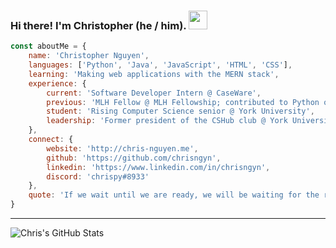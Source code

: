 ### Hi there! I'm Christopher (he / him). <img src="https://github.com/chrisngyn/chrisngyn/blob/master/Hi.gif" width="30px">

```javascript
const aboutMe = {
    name: 'Christopher Nguyen',
    languages: ['Python', 'Java', 'JavaScript', 'HTML', 'CSS'],
    learning: 'Making web applications with the MERN stack',
    experience: {
        current: 'Software Developer Intern @ CaseWare',
        previous: 'MLH Fellow @ MLH Fellowship; contributed to Python open-source software',
        student: 'Rising Computer Science senior @ York University',
        leadership: 'Former president of the CSHub club @ York University'
    },
    connect: {
        website: 'http://chris-nguyen.me',
        github: 'https://github.com/chrisngyn',
        linkedin: 'https://www.linkedin.com/in/chrisngyn',
        discord: 'chrispy#8933'
    },
    quote: 'If we wait until we are ready, we will be waiting for the rest of our lives'
}
```

----------------------------------------------------------------------------------------------------

![Chris's GitHub Stats](https://github-readme-stats.vercel.app/api?username=chrisngyn&show_icons=true&hide_rank=true&hide_border=true)

